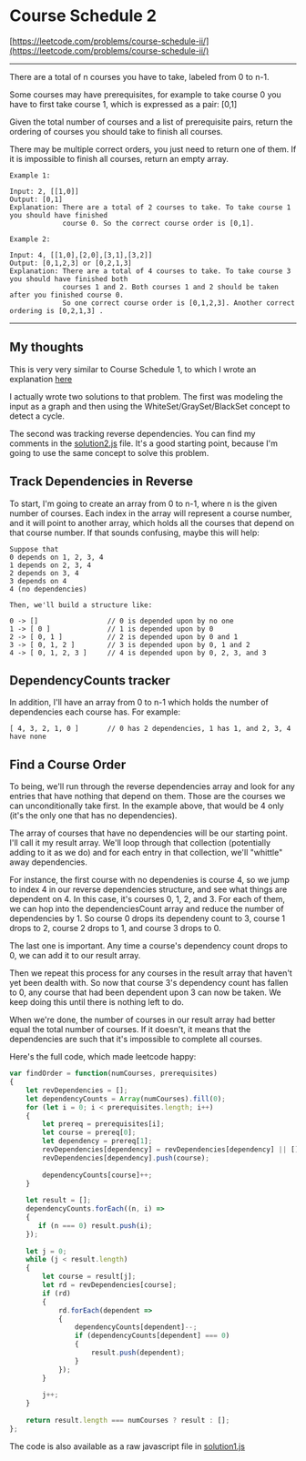 # Course Schedule 2

[https://leetcode.com/problems/course-schedule-ii/](https://leetcode.com/problems/course-schedule-ii/)

---
There are a total of n courses you have to take, labeled from 0 to n-1.

Some courses may have prerequisites, for example to take course 0 you have to first take course 1, which is expressed as a pair: [0,1]

Given the total number of courses and a list of prerequisite pairs, return the ordering of courses you should take to finish all courses.

There may be multiple correct orders, you just need to return one of them. If it is impossible to finish all courses, return an empty array.

```
Example 1:

Input: 2, [[1,0]] 
Output: [0,1]
Explanation: There are a total of 2 courses to take. To take course 1 you should have finished   
             course 0. So the correct course order is [0,1].
```

```			 
Example 2:

Input: 4, [[1,0],[2,0],[3,1],[3,2]]
Output: [0,1,2,3] or [0,2,1,3]
Explanation: There are a total of 4 courses to take. To take course 3 you should have finished both     
             courses 1 and 2. Both courses 1 and 2 should be taken after you finished course 0. 
             So one correct course order is [0,1,2,3]. Another correct ordering is [0,2,1,3] .
```
---

## My thoughts

This is very very similar to Course Schedule 1, to which I wrote an explanation [here](https://github.com/sstchur/coding_practice/tree/master/CourseSchedule)

I actually wrote two solutions to that problem.  The first was modeling the input as a graph and then using the WhiteSet/GraySet/BlackSet concept to detect a cycle.

The second was tracking reverse dependencies.  You can find my comments in the [solution2.js](https://github.com/sstchur/coding_practice/blob/master/CourseSchedule/solution2.js) file.  It's a good starting point, because I'm going to use the same concept to solve this problem.

## Track Dependencies in Reverse

To start, I'm going to create an array from 0 to n-1, where n is the given number of courses. Each index in the array will represent a course number, and it will point to another array, which holds all the courses that depend on that course number.  If that sounds confusing, maybe this will help:

```
Suppose that
0 depends on 1, 2, 3, 4
1 depends on 2, 3, 4
2 depends on 3, 4
3 depends on 4
4 (no dependencies)

Then, we'll build a structure like:

0 -> []                 // 0 is depended upon by no one
1 -> [ 0 ]              // 1 is depended upon by 0
2 -> [ 0, 1 ]           // 2 is depended upon by 0 and 1
3 -> [ 0, 1, 2 ]        // 3 is depended upon by 0, 1 and 2
4 -> [ 0, 1, 2, 3 ]     // 4 is depended upon by 0, 2, 3, and 3
```

## DependencyCounts tracker

In addition, I'll have an array from 0 to n-1 which holds the number of dependencies each course has.  For example:

```
[ 4, 3, 2, 1, 0 ]		// 0 has 2 dependencies, 1 has 1, and 2, 3, 4 have none
``` 

## Find a Course Order

To being, we'll run through the reverse dependencies array and look for any entries that have nothing that depend on them.  Those are the courses we can unconditionally take first. In the example above, that would be 4 only (it's the only one that has no dependencies).

The array of courses that have no dependencies will be our starting point. I'll call it my result array. We'll loop through that collection (potentially adding to it as we do) and for each entry in that collection, we'll "whittle" away dependencies.

For instance, the first course with no dependenies is course 4, so we jump to index 4 in our reverse dependencies structure, and see what things are dependent on 4. In this case, it's courses 0, 1, 2, and 3.  For each of them, we can hop into the dependenciesCount array and reduce the number of dependencies by 1.  So course 0 drops its dependeny count to 3, course 1 drops to 2, course 2 drops to 1, and course 3 drops to 0.

The last one is important.  Any time a course's dependency count drops to 0, we can add it to our result array. 

Then we repeat this process for any courses in the result array that haven't yet been dealth with.  So now that course 3's dependency count has fallen to 0, any course that had been dependent upon 3 can now be taken.  We keep doing this until there is nothing left to do.

When we're done, the number of courses in our result array had better equal the total number of courses.  If it doesn't, it means that the dependencies are such that it's impossible to complete all courses.

Here's the full code, which made leetcode happy:

```javascript
var findOrder = function(numCourses, prerequisites)
{
    let revDependencies = [];
    let dependencyCounts = Array(numCourses).fill(0);
    for (let i = 0; i < prerequisites.length; i++)
    {
        let prereq = prerequisites[i];
        let course = prereq[0];
        let dependency = prereq[1];
        revDependencies[dependency] = revDependencies[dependency] || [];
        revDependencies[dependency].push(course);
        
        dependencyCounts[course]++;
    }
    
    let result = [];
    dependencyCounts.forEach((n, i) =>
    {
       if (n === 0) result.push(i); 
    });
    
    let j = 0;
    while (j < result.length)
    {
        let course = result[j];
        let rd = revDependencies[course];
        if (rd)
        {
            rd.forEach(dependent =>
            {
                dependencyCounts[dependent]--;
                if (dependencyCounts[dependent] === 0)
                {
                    result.push(dependent);
                }
            });
        }
        
        j++;
    }
    
    return result.length === numCourses ? result : [];
};
```

The code is also available as a raw javascript file in [solution1.js](solution1.js)